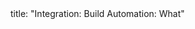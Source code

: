 <frontmatter>
title: "Integration: Build Automation: What"
</frontmatter>

<include src="navbar.md" boilerplate />

<include src="unit-inPage-asFlat.md" boilerplate />